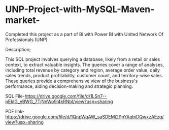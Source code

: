 # UNP-Project-with-MySQL-Maven-market-

Completed this project as a part of Bi with Power BI with United Network  Of Professionals (UNP)

Description;

This SQL project involves querying a database, likely from a retail or sales context, to extract valuable insights. The queries cover a range of analyses, including total revenue by category and region, average order value, daily sales trends, product profitability, customer count, and territory-wise sales. These queries provide a comprehensive view of the business's performance, aiding decision-making and strategic planning.

SQL File-https://drive.google.com/file/d/1LSn7--pEkIG_eBWG_7TjNnWo9l4kRNbl/view?usp=sharing

PDF link-https://drive.google.com/file/d/1QnpWqAW_saSDEMi2PpYAqbiDQwxzAEzq/view?usp=sharing
